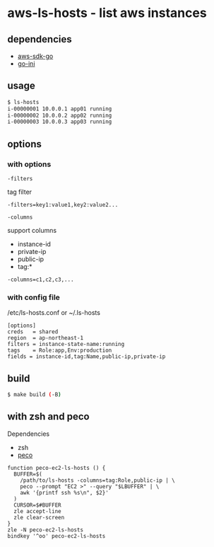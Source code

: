 aws-ls-hosts - list aws instances
====

dependencies
----

- [aws-sdk-go](https://github.com/aws/aws-sdk-go)
- [go-ini](https://github.com/go-ini/ini)

usage
----

```bash
$ ls-hosts
i-00000001 10.0.0.1 app01 running
i-00000002 10.0.0.2 app02 running
i-00000003 10.0.0.3 app03 running
```

options
----

### with options

`-filters`

tag filter

```
-filters=key1:value1,key2:value2...
```


`-columns`

support columns

- instance-id
- private-ip
- public-ip
- tag:*

```
-columns=c1,c2,c3,...
```

### with config file

/etc/ls-hosts.conf or ~/.ls-hosts

```
[options]
creds   = shared
region  = ap-northeast-1
filters = instance-state-name:running
tags    = Role:app,Env:production
fields = instance-id,tag:Name,public-ip,private-ip
```

build
----

```bash
$ make build (-B)
```

with zsh and peco
----

Dependencies

- zsh
- [peco](https://github.com/peco/peco)

```~/.zshrc
function peco-ec2-ls-hosts () {
  BUFFER=$(
    /path/to/ls-hosts -columns=tag:Role,public-ip | \
    peco --prompt "EC2 >" --query "$LBUFFER" | \
    awk '{printf ssh %s\n", $2}'
  )
  CURSOR=$#BUFFER
  zle accept-line
  zle clear-screen
}
zle -N peco-ec2-ls-hosts
bindkey '^oo' peco-ec2-ls-hosts
```
